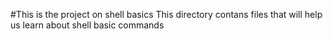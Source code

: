 #This is the project on shell basics
This directory contans files that will help us learn about shell basic commands

